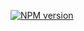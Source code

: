 [![NPM version](https://badge.fury.io/gh/oussamahamdaoui%2Fjs-object-validator.svg)](http://badge.fury.io/js/badge-list)

